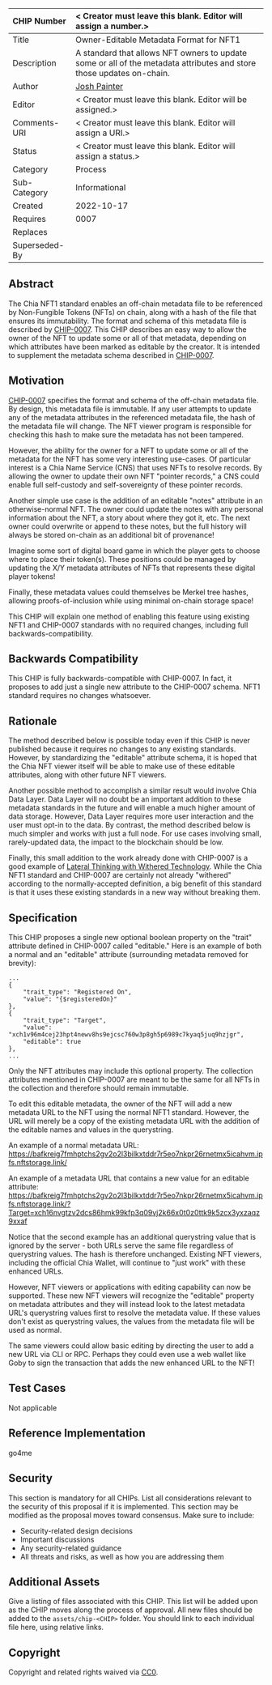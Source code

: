 CHIP Number   | < Creator must leave this blank. Editor will assign a number.>
:-------------|:----
Title         | Owner-Editable Metadata Format for NFT1
Description   | A standard that allows NFT owners to update some or all of the metadata attributes and store those updates on-chain.
Author        | [Josh Painter](https://github.com/joshpainter)
Editor        | < Creator must leave this blank. Editor will be assigned.>
Comments-URI  | < Creator must leave this blank. Editor will assign a URI.>
Status        | < Creator must leave this blank. Editor will assign a status.>
Category      | Process
Sub-Category  | Informational
Created       | 2022-10-17
Requires      | 0007
Replaces      | 
Superseded-By | 

## Abstract
The Chia NFT1 standard enables an off-chain metadata file to be referenced by Non-Fungible Tokens (NFTs) on chain, along with a hash of the file that ensures its immutability. The format and schema of this metadata file is described by [CHIP-0007](chip-0007.md). This CHIP describes an easy way to allow the owner of the NFT to update some or all of that metadata, depending on which attributes have been marked as editable by the creator. It is intended to supplement the metadata schema described in [CHIP-0007](chip-0007.md).

## Motivation
[CHIP-0007](chip-0007.md) specifies the format and schema of the off-chain metadata file. By design, this metadata file is immutable. If any user attempts to update any of the metadata attributes in the referenced metadata file, the hash of the metadata file will change. The NFT viewer program is responsible for checking this hash to make sure the metadata has not been tampered.

However, the ability for the owner for a NFT to update some or all of the metadata for the NFT has some very interesting use-cases. Of particular interest is a Chia Name Service (CNS) that uses NFTs to resolve records. By allowing the owner to update their own NFT "pointer records," a CNS could enable full self-custody and self-sovereignty of these pointer records.

Another simple use case is the addition of an editable "notes" attribute in an otherwise-normal NFT. The owner could update the notes with any personal information about the NFT, a story about where they got it, etc. The next owner could overwrite or append to these notes, but the full history will always be stored on-chain as an additional bit of provenance!

Imagine some sort of digital board game in which the player gets to choose where to place their token(s). These positions could be managed by updating the X/Y metadata attributes of NFTs that represents these digital player tokens!

Finally, these metadata values could themselves be Merkel tree hashes, allowing proofs-of-inclusion while using minimal on-chain storage space!

This CHIP will explain one method of enabling this feature using existing NFT1 and CHIP-0007 standards with no required changes, including full backwards-compatibility.

## Backwards Compatibility
This CHIP is fully backwards-compatible with CHIP-0007. In fact, it proposes to add just a single new attribute to the CHIP-0007 schema. NFT1 standard requires no changes whatsoever.

## Rationale
The method described below is possible today even if this CHIP is never published because it requires no changes to any existing standards. However, by standardizing the "editable" attribute schema, it is hoped that the Chia NFT viewer itself will be able to make use of these editable attributes, along with other future NFT viewers.

Another possible method to accomplish a similar result would involve Chia Data Layer. Data Layer will no doubt be an important addition to these metadata standards in the future and will enable a much higher amount of data storage. However, Data Layer requires more user interaction and the user must opt-in to the data. By contrast, the method described below is much simpler and works with just a full node. For use cases involving small, rarely-updated data, the impact to the blockchain should be low.

Finally, this small addition to the work already done with CHIP-0007 is a good example of [Lateral Thinking with Withered Technology](https://medium.com/@uczlwha/nintendos-philosophy-lateral-thinking-with-withered-technology-f188f371e670). While the Chia NFT1 standard and CHIP-0007 are certainly not already "withered" according to the normally-accepted definition, a big benefit of this standard is that it uses these existing standards in a new way without breaking them.

## Specification

This CHIP proposes a single new optional boolean property on the "trait" attribute defined in CHIP-0007 called "editable." Here is an example of both a normal and an "editable" attribute (surrounding metadata removed for brevity):

```
...
{
    "trait_type": "Registered On",
    "value": "{$registeredOn}"
},
{
    "trait_type": "Target",
    "value": "xch1v96m4cej23hpt4newv8hs9ejcsc760w3p8gh5p6989c7kyaq5juq9hzjgr",
    "editable": true
},
...
```

Only the NFT attributes may include this optional property. The collection attributes mentioned in CHIP-0007 are meant to be the same for all NFTs in the collection and therefore should remain immutable.

To edit this editable metadata, the owner of the NFT will add a new metadata URL to the NFT using the normal NFT1 standard. However, the URL will merely be a copy of the existing metadata URL with the addition of the editable names and values in the querystring.

An example of a normal metadata URL:
https://bafkreig7fmhptchs2gv2o2l3bilkxtddr7r5eo7nkpr26rnetmx5icahvm.ipfs.nftstorage.link/

An example of a metadata URL that contains a new value for an editable attribute:
https://bafkreig7fmhptchs2gv2o2l3bilkxtddr7r5eo7nkpr26rnetmx5icahvm.ipfs.nftstorage.link/?Target=xch16nvgtzv2dcs86hmk99kfp3q09vj2k66x0t0z0ttk9k5zcx3yxzaqz9xxaf

Notice that the second example has an additional querystring value that is ignored by the server - both URLs serve the same file regardless of querystring values. The hash is therefore unchanged. Existing NFT viewers, including the official Chia Wallet, will continue to "just work" with these enhanced URLs.

However, NFT viewers or applications with editing capability can now be supported. These new NFT viewers will recognize the "editable" property on metadata attributes and they will instead look to the latest metadata URL's querystring values first to resolve the metadata value. If these values don't exist as querystring values, the values from the metadata file will be used as normal.

The same viewers could allow basic editing by directing the user to add a new URL via CLI or RPC. Perhaps they could even use a web wallet like Goby to sign the transaction that adds the new enhanced URL to the NFT!

## Test Cases

Not applicable

## Reference Implementation

go4me

## Security
This section is mandatory for all CHIPs. List all considerations relevant to the security of this proposal if it is implemented. This section may be modified as the proposal moves toward consensus. Make sure to include:
  * Security-related design decisions
  * Important discussions
  * Any security-related guidance
  * All threats and risks, as well as how you are addressing them

## Additional Assets
Give a listing of files associated with this CHIP. This list will be added upon as the CHIP moves along the process of approval. All new files should be added to the `assets/chip-<CHIP>` folder. You should link to each individual file here, using relative links.

## Copyright
Copyright and related rights waived via [CC0](https://creativecommons.org/publicdomain/zero/1.0/).




